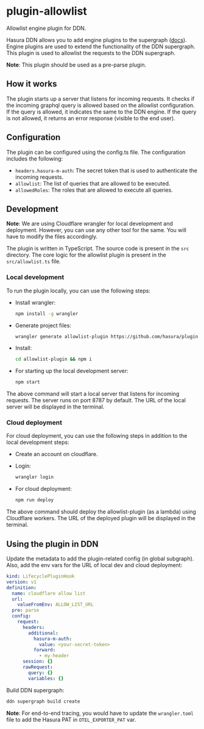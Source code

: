 # plugin-allowlist

Allowlist engine plugin for DDN.

Hasura DDN allows you to add engine plugins to the supergraph ([docs](https://hasura.io/docs/3.0/plugins/overview/)).
Engine plugins are used to extend the functionality of the DDN supergraph. This plugin is used to allowlist the requests
to the DDN supergraph.

**Note**: This plugin should be used as a pre-parse plugin.

## How it works

The plugin starts up a server that listens for incoming requests. It checks if the incoming graphql query is allowed
based on the allowlist configuration. If the query is allowed, it indicates the same to the DDN engine. If the query is
not allowed, it returns an error response (visible to the end user).

## Configuration

The plugin can be configured using the config.ts file. The configuration includes the following:

- `headers.hasura-m-auth`: The secret token that is used to authenticate the incoming requests.
- `allowlist`: The list of queries that are allowed to be executed.
- `allowedRoles`: The roles that are allowed to execute all queries.

## Development

**Note**: We are using Cloudflare wrangler for local development and deployment. However, you can use any other tool
for the same. You will have to modify the files accordingly.

The plugin is written in TypeScript. The source code is present in the `src` directory. The core logic for the allowlist
plugin is present in the `src/allowlist.ts` file.

### Local development

To run the plugin locally, you can use the following steps:

- Install wrangler:

  ```sh
  npm install -g wrangler
  ```

- Generate project files:

  ```sh
  wrangler generate allowlist-plugin https://github.com/hasura/plugin-allowlist
  ```

- Install:

  ```sh
  cd allowlist-plugin && npm i
  ```

- For starting up the local development server:

  ```sh
  npm start
  ```

The above command will start a local server that listens for incoming requests. The server runs on port 8787 by default.
The URL of the local server will be displayed in the terminal.

### Cloud deployment

For cloud deployment, you can use the following steps in addition to the local development steps:

- Create an account on cloudflare.

- Login:

  ```sh
  wrangler login
  ```

- For cloud deployment:
  ```sh
  npm run deploy
  ```

The above command should deploy the allowlist-plugin (as a lambda) using Cloudflare workers. The URL of the deployed
plugin will be displayed in the terminal.

## Using the plugin in DDN

Update the metadata to add the plugin-related config (in global subgraph). Also,
add the env vars for the URL of local dev and cloud deployment:

```yaml
kind: LifecyclePluginHook
version: v1
definition:
  name: cloudflare allow list
  url:
    valueFromEnv: ALLOW_LIST_URL
  pre: parse
  config:
    request:
      headers:
        additional:
          hasura-m-auth:
            value: <your-secret-token>
          forward:
            - my-header
      session: {}
      rawRequest:
        query: {}
        variables: {}
```

Build DDN supergraph:

```sh
ddn supergraph build create
```

**Note**: For end-to-end tracing, you would have to update the `wrangler.toml` file to add the Hasura PAT in
`OTEL_EXPORTER_PAT` var.
